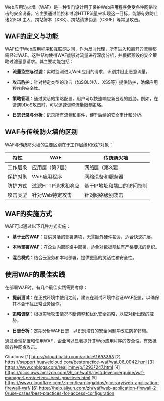 Web应用防火墙（WAF）是一种专门设计用于保护Web应用程序免受各种网络攻击的安全设备。它主要通过监控和过滤HTTP流量来实现这一目标，能够有效防止诸如SQL注入、跨站脚本（XSS）、跨站请求伪造（CSRF）等常见攻击。

## WAF的定义与功能

WAF位于Web应用程序和互联网之间，作为反向代理，所有进入和离开的流量都需经过WAF。这种结构使得WAF能够对流量进行深度分析，并根据预设的安全策略过滤恶意请求。其主要功能包括：

- **流量监控与过滤**：实时监测进入Web应用的请求，识别并阻止恶意流量。
  
- **攻击防护**：针对特定类型的攻击（如SQL注入、XSS等）提供防护，确保应用程序的安全性。

- **策略管理**：通过灵活的策略配置，用户可以快速响应新出现的威胁。例如，在遭遇DDoS攻击时，可以迅速调整流量限制策略。

- **日志记录与分析**：记录所有流量和事件，便于后续的安全审计和分析。

## WAF与传统防火墙的区别

WAF与传统防火墙的主要区别在于工作层级和保护对象：

| 特性               | WAF                            | 传统防火墙                   |
|------------------|--------------------------------|-----------------------------|
| 工作层级          | 应用层（第7层）                | 网络层（第3层）             |
| 保护对象          | Web应用程序                    | 网络设备和服务器            |
| 防护方式          | 过滤HTTP请求和响应            | 基于IP地址和端口的访问控制  |
| 攻击类型          | 针对Web特定攻击                | 针对网络级别攻击            |

## WAF的实施方式

WAF可以通过以下几种方式实施：

- **基于云的WAF**：提供灵活的部署选项，无需额外硬件投资，适合快速扩展。

- **本地部署WAF**：在企业内部网络中部署，适合对数据隐私有严格要求的组织。

- **混合模式**：结合云服务和本地部署，提供更高的灵活性和安全性。

## 使用WAF的最佳实践

在部署WAF时，有几个最佳实践需要考虑：

- **提前测试**：在正式环境中使用之前，建议在测试环境中验证WAF配置，以确保其不会干扰正常业务操作。

- **策略调整**：根据实际攻击情况不断调整和优化安全策略，以应对新出现的威胁。

- **日志分析**：定期分析WAF日志，以识别潜在的安全问题并改进防护措施。

通过合理配置和使用WAF，企业可以显著提升其Web应用程序的安全性，有效抵御各种网络攻击。

Citations:
[1] https://cloud.baidu.com/article/2693393
[2] https://support.huaweicloud.com/bestpractice-waf/waf_06_0042.html
[3] https://www.cnblogs.com/realjimmy/p/12937247.html
[4] https://docs.aws.amazon.com/zh_cn/waf/latest/developerguide/waf-managed-protections-best-practices.html
[5] https://www.cloudflare.com/zh-cn/learning/ddos/glossary/web-application-firewall-waf/
[6] https://help.aliyun.com/zh/waf/web-application-firewall-2-0/use-cases/best-practices-for-access-configuration
